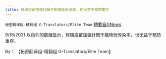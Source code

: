 ```yaml
---
title: 辉瑞疫苗加强针既不能降低传染率，也无益于预防重症
---
```

`秘密翻译组-精翻组 G-Translators/Elite Team` [轉載自GNews](https://gnews.org/zh-hans/1557541/)

9/18/2021 以色列的数据显示，辉瑞疫苗加强针既不能降低传染率，也无益于预防重症。

By： 【秘密翻译组-精翻组 G-Translators/Elite Team】
